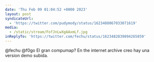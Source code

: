 ```yaml
---
date: 'Thu Feb 09 01:04:52 +0000 2023'
layout: post
syndicateUrl:
  - 'https://twitter.com/pudymody/status/1623488067033071619'
media:
  - /static/stream/FofJnLwXgAAxmLf.jpg
inReplyTo: 'https://twitter.com/fechu/status/1623482839894265859'
---
```

@fechu @f0go El gran compumap? En the internet archive creo hay una version demo subida. 